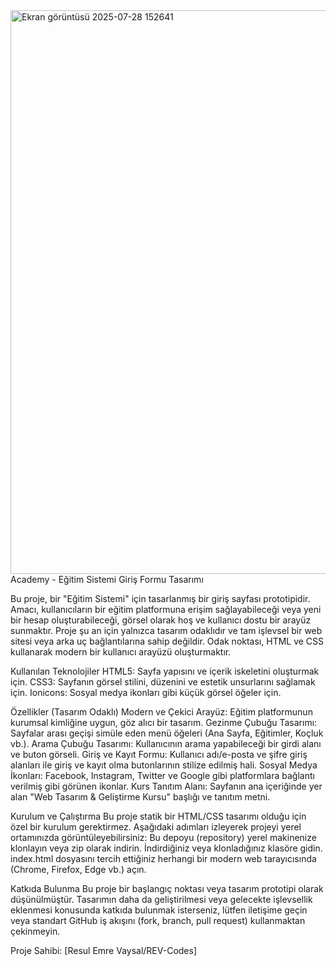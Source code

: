 <img width="1850" height="902" alt="Ekran görüntüsü 2025-07-28 152641" src="https://github.com/user-attachments/assets/15a6e501-87e9-4d63-ad5b-cc11083d4a4b" />
Academy - Eğitim Sistemi Giriş Formu Tasarımı




Bu proje, bir "Eğitim Sistemi" için tasarlanmış bir giriş sayfası prototipidir.
Amacı, kullanıcıların bir eğitim platformuna erişim sağlayabileceği veya yeni bir hesap oluşturabileceği, görsel olarak hoş ve kullanıcı dostu bir arayüz sunmaktır.
Proje şu an için yalnızca tasarım odaklıdır ve tam işlevsel bir web sitesi veya arka uç bağlantılarına sahip değildir. Odak noktası, HTML ve CSS kullanarak modern bir kullanıcı arayüzü oluşturmaktır.

Kullanılan Teknolojiler
HTML5: Sayfa yapısını ve içerik iskeletini oluşturmak için.
CSS3: Sayfanın görsel stilini, düzenini ve estetik unsurlarını sağlamak için.
Ionicons: Sosyal medya ikonları gibi küçük görsel öğeler için.

Özellikler (Tasarım Odaklı)
Modern ve Çekici Arayüz: Eğitim platformunun kurumsal kimliğine uygun, göz alıcı bir tasarım.
Gezinme Çubuğu Tasarımı: Sayfalar arası geçişi simüle eden menü öğeleri (Ana Sayfa, Eğitimler, Koçluk vb.).
Arama Çubuğu Tasarımı: Kullanıcının arama yapabileceği bir girdi alanı ve buton görseli.
Giriş ve Kayıt Formu: Kullanıcı adı/e-posta ve şifre giriş alanları ile giriş ve kayıt olma butonlarının stilize edilmiş hali.
Sosyal Medya İkonları: Facebook, Instagram, Twitter ve Google gibi platformlara bağlantı verilmiş gibi görünen ikonlar.
Kurs Tanıtım Alanı: Sayfanın ana içeriğinde yer alan "Web Tasarım & Geliştirme Kursu" başlığı ve tanıtım metni.

Kurulum ve Çalıştırma
Bu proje statik bir HTML/CSS tasarımı olduğu için özel bir kurulum gerektirmez. Aşağıdaki adımları izleyerek projeyi yerel ortamınızda görüntüleyebilirsiniz:
Bu depoyu (repository) yerel makinenize klonlayın veya zip olarak indirin.
İndirdiğiniz veya klonladığınız klasöre gidin.
index.html dosyasını tercih ettiğiniz herhangi bir modern web tarayıcısında (Chrome, Firefox, Edge vb.) açın.

Katkıda Bulunma
Bu proje bir başlangıç noktası veya tasarım prototipi olarak düşünülmüştür. 
Tasarımın daha da geliştirilmesi veya gelecekte işlevsellik eklenmesi konusunda katkıda bulunmak isterseniz,
lütfen iletişime geçin veya standart GitHub iş akışını (fork, branch, pull request) kullanmaktan çekinmeyin.

Proje Sahibi: [Resul Emre Vaysal/REV-Codes]
